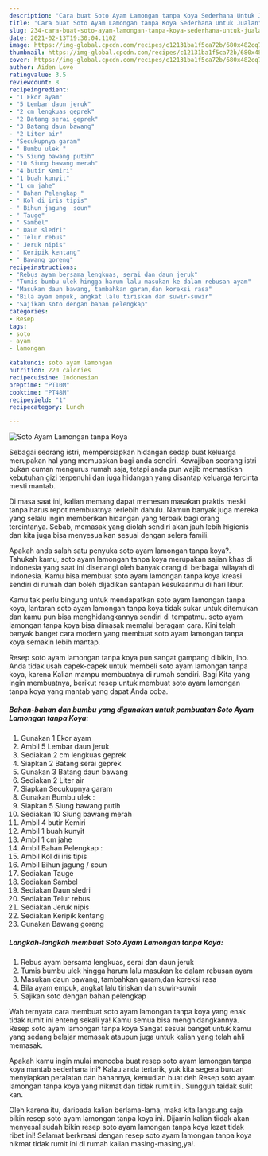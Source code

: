 ```yaml
---
description: "Cara buat Soto Ayam Lamongan tanpa Koya Sederhana Untuk Jualan"
title: "Cara buat Soto Ayam Lamongan tanpa Koya Sederhana Untuk Jualan"
slug: 234-cara-buat-soto-ayam-lamongan-tanpa-koya-sederhana-untuk-jualan
date: 2021-02-13T19:30:04.110Z
image: https://img-global.cpcdn.com/recipes/c12131ba1f5ca72b/680x482cq70/soto-ayam-lamongan-tanpa-koya-foto-resep-utama.jpg
thumbnail: https://img-global.cpcdn.com/recipes/c12131ba1f5ca72b/680x482cq70/soto-ayam-lamongan-tanpa-koya-foto-resep-utama.jpg
cover: https://img-global.cpcdn.com/recipes/c12131ba1f5ca72b/680x482cq70/soto-ayam-lamongan-tanpa-koya-foto-resep-utama.jpg
author: Aiden Love
ratingvalue: 3.5
reviewcount: 8
recipeingredient:
- "1 Ekor ayam"
- "5 Lembar daun jeruk"
- "2 cm lengkuas geprek"
- "2 Batang serai geprek"
- "3 Batang daun bawang"
- "2 Liter air"
- "Secukupnya garam"
- " Bumbu ulek "
- "5 Siung bawang putih"
- "10 Siung bawang merah"
- "4 butir Kemiri"
- "1 buah kunyit"
- "1 cm jahe"
- " Bahan Pelengkap "
- " Kol di iris tipis"
- " Bihun jagung  soun"
- " Tauge"
- " Sambel"
- " Daun sledri"
- " Telur rebus"
- " Jeruk nipis"
- " Keripik kentang"
- " Bawang goreng"
recipeinstructions:
- "Rebus ayam bersama lengkuas, serai dan daun jeruk"
- "Tumis bumbu ulek hingga harum lalu masukan ke dalam rebusan ayam"
- "Masukan daun bawang, tambahkan garam,dan koreksi rasa"
- "Bila ayam empuk, angkat lalu tiriskan dan suwir-suwir"
- "Sajikan soto dengan bahan pelengkap"
categories:
- Resep
tags:
- soto
- ayam
- lamongan

katakunci: soto ayam lamongan 
nutrition: 220 calories
recipecuisine: Indonesian
preptime: "PT10M"
cooktime: "PT48M"
recipeyield: "1"
recipecategory: Lunch

---
```



![Soto Ayam Lamongan tanpa Koya](https://img-global.cpcdn.com/recipes/c12131ba1f5ca72b/680x482cq70/soto-ayam-lamongan-tanpa-koya-foto-resep-utama.jpg)

Sebagai seorang istri, mempersiapkan hidangan sedap buat keluarga merupakan hal yang memuaskan bagi anda sendiri. Kewajiban seorang istri bukan cuman mengurus rumah saja, tetapi anda pun wajib memastikan kebutuhan gizi terpenuhi dan juga hidangan yang disantap keluarga tercinta mesti mantab.

Di masa  saat ini, kalian memang dapat memesan masakan praktis meski tanpa harus repot membuatnya terlebih dahulu. Namun banyak juga mereka yang selalu ingin memberikan hidangan yang terbaik bagi orang tercintanya. Sebab, memasak yang diolah sendiri akan jauh lebih higienis dan kita juga bisa menyesuaikan sesuai dengan selera famili. 



Apakah anda salah satu penyuka soto ayam lamongan tanpa koya?. Tahukah kamu, soto ayam lamongan tanpa koya merupakan sajian khas di Indonesia yang saat ini disenangi oleh banyak orang di berbagai wilayah di Indonesia. Kamu bisa membuat soto ayam lamongan tanpa koya kreasi sendiri di rumah dan boleh dijadikan santapan kesukaanmu di hari libur.

Kamu tak perlu bingung untuk mendapatkan soto ayam lamongan tanpa koya, lantaran soto ayam lamongan tanpa koya tidak sukar untuk ditemukan dan kamu pun bisa menghidangkannya sendiri di tempatmu. soto ayam lamongan tanpa koya bisa dimasak memalui beragam cara. Kini telah banyak banget cara modern yang membuat soto ayam lamongan tanpa koya semakin lebih mantap.

Resep soto ayam lamongan tanpa koya pun sangat gampang dibikin, lho. Anda tidak usah capek-capek untuk membeli soto ayam lamongan tanpa koya, karena Kalian mampu membuatnya di rumah sendiri. Bagi Kita yang ingin membuatnya, berikut resep untuk membuat soto ayam lamongan tanpa koya yang mantab yang dapat Anda coba.

<!--inarticleads1-->

##### Bahan-bahan dan bumbu yang digunakan untuk pembuatan Soto Ayam Lamongan tanpa Koya:

1. Gunakan 1 Ekor ayam
1. Ambil 5 Lembar daun jeruk
1. Sediakan 2 cm lengkuas geprek
1. Siapkan 2 Batang serai geprek
1. Gunakan 3 Batang daun bawang
1. Sediakan 2 Liter air
1. Siapkan Secukupnya garam
1. Gunakan  Bumbu ulek :
1. Siapkan 5 Siung bawang putih
1. Sediakan 10 Siung bawang merah
1. Ambil 4 butir Kemiri
1. Ambil 1 buah kunyit
1. Ambil 1 cm jahe
1. Ambil  Bahan Pelengkap :
1. Ambil  Kol di iris tipis
1. Ambil  Bihun jagung / soun
1. Sediakan  Tauge
1. Sediakan  Sambel
1. Sediakan  Daun sledri
1. Sediakan  Telur rebus
1. Sediakan  Jeruk nipis
1. Sediakan  Keripik kentang
1. Gunakan  Bawang goreng




<!--inarticleads2-->

##### Langkah-langkah membuat Soto Ayam Lamongan tanpa Koya:

1. Rebus ayam bersama lengkuas, serai dan daun jeruk
1. Tumis bumbu ulek hingga harum lalu masukan ke dalam rebusan ayam
1. Masukan daun bawang, tambahkan garam,dan koreksi rasa
1. Bila ayam empuk, angkat lalu tiriskan dan suwir-suwir
1. Sajikan soto dengan bahan pelengkap




Wah ternyata cara membuat soto ayam lamongan tanpa koya yang enak tidak rumit ini enteng sekali ya! Kamu semua bisa menghidangkannya. Resep soto ayam lamongan tanpa koya Sangat sesuai banget untuk kamu yang sedang belajar memasak ataupun juga untuk kalian yang telah ahli memasak.

Apakah kamu ingin mulai mencoba buat resep soto ayam lamongan tanpa koya mantab sederhana ini? Kalau anda tertarik, yuk kita segera buruan menyiapkan peralatan dan bahannya, kemudian buat deh Resep soto ayam lamongan tanpa koya yang nikmat dan tidak rumit ini. Sungguh taidak sulit kan. 

Oleh karena itu, daripada kalian berlama-lama, maka kita langsung saja bikin resep soto ayam lamongan tanpa koya ini. Dijamin kalian tiidak akan menyesal sudah bikin resep soto ayam lamongan tanpa koya lezat tidak ribet ini! Selamat berkreasi dengan resep soto ayam lamongan tanpa koya nikmat tidak rumit ini di rumah kalian masing-masing,ya!.

